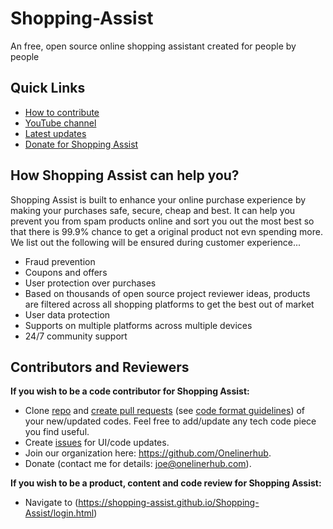 # Shopping-Assist
An free, open source online shopping assistant created for people by people

## Quick Links
- [How to contribute](/how-to-contribute.md)
- [YouTube channel]()
- [Latest updates]()
- [Donate for Shopping Assist](/donte.md)

## How Shopping Assist can help you?
Shopping Assist is built to enhance your online purchase experience by making your purchases safe, secure, cheap and best. It can help you prevent you from spam products online and sort you out the most best so that there is 99.9% chance to get a original product not evn spending more. We list out the following will be ensured during customer experience...

* Fraud prevention
* Coupons and offers
* User protection over purchases
* Based on thousands of open source project reviewer ideas, products are filtered across all shopping platforms to get the best out of market
* User data protection
* Supports on multiple platforms across multiple devices
* 24/7 community support

## Contributors and Reviewers
<b>If you wish to be a code contributor for Shopping Assist:</b>
- Clone [repo](https://github.com/Onelinerhub/onelinerhub) and [create pull requests](https://docs.github.com/en/pull-requests/collaborating-with-pull-requests/proposing-changes-to-your-work-with-pull-requests/creating-a-pull-request) (see [code format guidelines](/how-to-contribute.md)) of your new/updated codes. Feel free to add/update any tech code piece you find useful.
- Create [issues](https://github.com/Onelinerhub/onelinerhub/issues) for UI/code updates.
- Join our organization here: https://github.com/Onelinerhub.
- Donate (contact me for details: joe@onelinerhub.com).

<b>If you wish to be a product, content and code review for Shopping Assist:</b>
- Navigate to (https://shopping-assist.github.io/Shopping-Assist/login.html)
